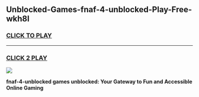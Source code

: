 
## Unblocked-Games-fnaf-4-unblocked-Play-Free-wkh8l
<h3>
<a href="https://premium76.site?title=fnaf-4-unblocked&ref=19M">CLICK TO PLAY</a></h3>
<hr>

<h3>
<a href="https://premium76.site?title=fnaf-4-unblocked&ref=19M">CLICK 2 PLAY</a>
  
</h3>

<a href="https://premium76.site?title=fnaf-4-unblocked&ref=19M"><img src="https://clearcache.store/games.png"></a>


**fnaf-4-unblocked games unblocked: Your Gateway to Fun and Accessible Online Gaming**
